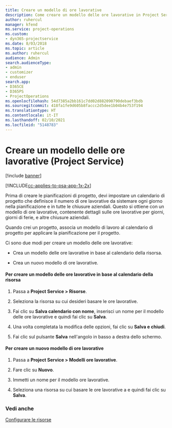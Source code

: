 ```yaml
---
title: Creare un modello di ore lavorative
description: Come creare un modello delle ore lavorative in Project Service
author: ruhercul
manager: kfend
ms.service: project-operations
ms.custom:
- dyn365-projectservice
ms.date: 8/03/2018
ms.topic: article
ms.author: ruhercul
audience: Admin
search.audienceType:
- admin
- customizer
- enduser
search.app:
- D365CE
- D365PS
- ProjectOperations
ms.openlocfilehash: 54d7385a2bb161c7dd02d882090790debaef3bdb
ms.sourcegitcommit: 418fa1fe9d605b8faccc2d5dee1b04b4e753f194
ms.translationtype: HT
ms.contentlocale: it-IT
ms.lasthandoff: 02/10/2021
ms.locfileid: "5148783"
---
```

# <a name="create-a-work-hours-template-project-service"></a>Creare un modello delle ore lavorative (Project Service)

[!include [banner](../includes/psa-now-project-operations.md)]

[!INCLUDE[cc-applies-to-psa-app-1x-2x](../includes/cc-applies-to-psa-app-1x-2x.md)]

Prima di creare le pianificazioni di progetto, devi impostare un calendario di progetto che definisce il numero di ore lavorative da sistemare ogni giorno nella pianificazione e in tutte le chiusure aziendali. Questo si ottiene con un modello di ore lavorative, contenente dettagli sulle ore lavorative per giorni, giorni di ferie, e altre chiusure aziendali.  
  
 Quando crei un progetto, associa un modello di lavoro al calendario di progetto per applicare la pianificazione per il progetto.  
  
 Ci sono due modi per creare un modello delle ore lavorative:  
  
-   Crea un modello delle ore lavorative in base al calendario della risorsa.  
  
-   Crea un nuovo modello di ore lavorative.  
  
#### <a name="to-create-a-work-hours-template-based-on-a-resources-calendar"></a>Per creare un modello delle ore lavorative in base al calendario della risorsa  
  
1.  Passa a **Project Service > Risorse**.  
  
2.  Seleziona la risorsa su cui desideri basare le ore lavorative.  
  
3.  Fai clic su **Salva calendario con nome**, inserisci un nome per il modello delle ore lavorative e quindi fai clic su **Salva**.  
  
4.  Una volta completata la modifica delle opzioni, fai clic su **Salva e chiudi**.  
  
5.  Fai clic sul pulsante **Salva** nell'angolo in basso a destra dello schermo.  
  
#### <a name="to-create-a-new-work-hours-template"></a>Per creare un nuovo modello di ore lavorative  
  
1.  Passa a **Project Service > Modelli ore lavorative**.  
  
2.  Fare clic su **Nuovo**.  
  
3.  Immetti un nome per il modello ore lavorative.  
  
4.  Seleziona una risorsa su cui basare le ore lavorative a e quindi fai clic su **Salva**.  
  
### <a name="see-also"></a>Vedi anche  
 [Configurare le risorse](../psa/set-up-resources.md)
